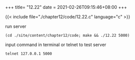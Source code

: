 +++
title= "12.22"
date = 2021-02-26T09:15:46+08:00
+++

{{< include file="./chapter12/code/12.22.c" language="c" >}}

run server

    (cd ./site/content/chapter12/code; make && ./12.22 5000)

input command in terminal or telnet to test server

    telnet 127.0.0.1 5000


